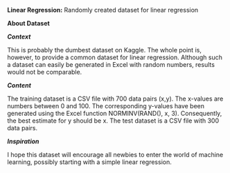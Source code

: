 ****Linear Regression:****
Randomly created dataset for linear regression

****About Dataset****

***Context***

This is probably the dumbest dataset on Kaggle. The whole point is, however, to provide a common dataset for linear regression. Although such a dataset can easily be generated in Excel with random numbers, results would not be comparable.

***Content***

The training dataset is a CSV file with 700 data pairs (x,y). The x-values are numbers between 0 and 100. The corresponding y-values have been generated using the Excel function NORMINV(RAND(), x, 3). Consequently, the best estimate for y should be x.
The test dataset is a CSV file with 300 data pairs.

***Inspiration***

I hope this dataset will encourage all newbies to enter the world of machine learning, possibly starting with a simple linear regression.

